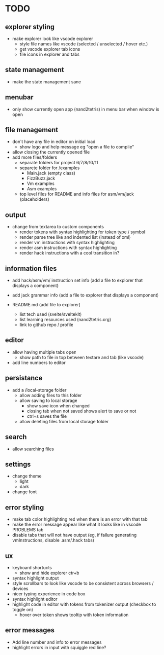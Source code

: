 # TODO

## explorer styling

- make explorer look like vscode explorer
  - style file names like vscode (selected / unselected / hover etc.)
  - get vscode explorer tab icons
  - file icons in explorer and tabs

## state management

- make the state management sane

## menubar

- only show currently open app (nand2tetris) in menu bar when window is open

## file management

- don't have any file in editor on initial load
  - show logo and help message eg "open a file to compile"
- allow closing the currently opened file
- add more files/folders
  - separate folders for project 6/7/8/10/11
  - separete folder for /examples
    - Main.jack (empty class)
    - FizzBuzz.jack
    - Vm examples
    - Asm examples
  - top level files for README and info files for asm/vm/jack (placeholders)

## output

- change from textarea to custom components
  - render tokens with syntax highlighting for token type / symbol
  - render parse tree like and indented list (instead of xml)
  - render vm instructions with syntax highlighting
  - render asm instructions with syntax highlighting
  - render hack instructions with a cool transition in?

## information files

- add hack/asm/vm/ instruction set info (add a file to explorer that displays a component)
- add jack grammar info (add a file to explorer that displays a component)
- README.md (add file to explorer)

  - list tech used (svelte/sveltekit)
  - list learning resources used (nand2tetris.org)
  - link to github repo / profile

## editor

- allow having multiple tabs open
  - show path to file in top between textare and tab (like vscode)
- add line numbers to editor

## persistance

- add a /local-storage folder
  - allow adding files to this folder
  - allow saving to local storage
    - show save icon when changed
    - closing tab when not saved shows alert to save or not
    - ctrl+s saves the file
  - allow deleting files from local storage folder

## search

- allow searching files

## settings

- change theme
  - light
  - dark
- change font

## error styling

- make tab color highlighting red when there is an error with that tab
- make the error message appear like what it looks like in vscode PROBLEMS tab
- disable tabs that will not have output (eg, if failure generating vmInstructions, disable .asm/.hack tabs)

## ux

- keyboard shortucts
  - show and hide explorer ctr+b
- syntax highlight output
- style scrollbars to look like vscode to be consistent across browsers / devices
- nicer typing experience in code box
- syntax highlight editor
- highlight code in editor with tokens from tokenizer output (checkbox to toggle on)
  - hover over token shows tooltip with token information

## error messages

- Add line number and info to error messages
- highlight errors in input with squiggle red line?
